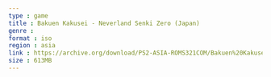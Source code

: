 ```yaml
---
type : game
title : Bakuen Kakusei - Neverland Senki Zero (Japan)
genre : 
format : iso
region : asia
link : https://archive.org/download/PS2-ASIA-ROMS321COM/Bakuen%20Kakusei%20-%20Neverland%20Senki%20Zero%20%28Japan%29.7z
size : 613MB
---
```

